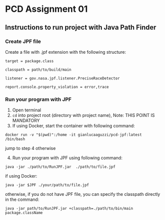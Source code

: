 # PCD Assignment 01
## Instructions to run project with Java Path Finder
### Create JPF file
Create a file with .jpf extension with the following structure:
```
target = package.class

classpath = path/to/build/main

listener = gov.nasa.jpf.listener.PreciseRaceDetector

report.console.property_violation = error,trace
```
### Run your program with JPF
1. Open terminal
2. `cd` into project root (directory with project name), Note: THIS POINT IS MANDATORY
3. If using Docker, start the container with following command:
```
docker run -v "$(pwd)":/home -it gianlucaaguzzi/pcd-jpf:latest /bin/bash
```
jump to step 4 otherwise

4. Run your program with JPF using following command:
```
java -jar ./path/to/RunJPF.jar  ./path/to/file.jpf
```
if using Docker:
```
java -jar $JPF ./your/path/to/file.jpf
```
otherwise, if you do not have JPF file, you can specify the classpath directly in the command:
```
java -jar path/to/RunJPF.jar +classpath=./path/to/bin/main package.className
```
